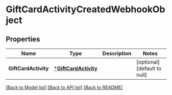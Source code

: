 # GiftCardActivityCreatedWebhookObject

## Properties
Name | Type | Description | Notes
------------ | ------------- | ------------- | -------------
**GiftCardActivity** | [***GiftCardActivity**](GiftCardActivity.md) |  | [optional] [default to null]

[[Back to Model list]](../README.md#documentation-for-models) [[Back to API list]](../README.md#documentation-for-api-endpoints) [[Back to README]](../README.md)

